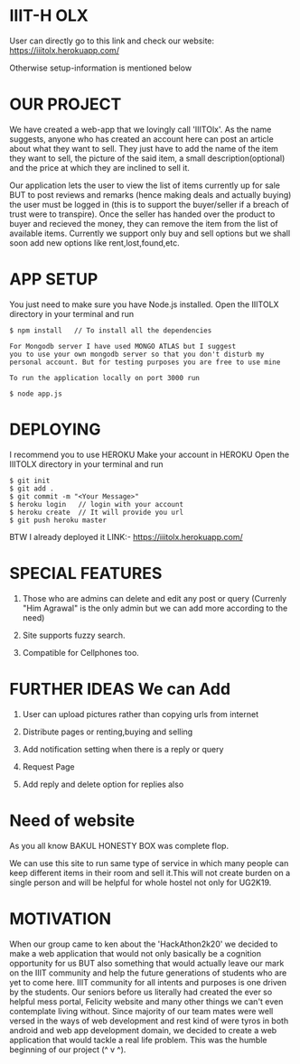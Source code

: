  IIIT-H OLX
=============

User can directly go to this link and check our website: https://iiitolx.herokuapp.com/

Otherwise setup-information is mentioned below

 OUR PROJECT
====================

We have created a web-app that we lovingly call 'IIITOlx'. As the name suggests, 
anyone who has created an account here can post an article about what they want to sell. 
They just have to add the name of the item they want to sell, the picture of the said item, 
a small description(optional) and the price at which they are inclined to sell it.

Our application lets the user to view the list of items currently up for sale BUT to 
post reviews and remarks (hence making deals and actually buying) the user must be 
logged in (this is to support the buyer/seller if a breach of trust were to transpire). 
Once the seller has handed over the product to buyer and recieved the money, 
they can remove the item from the list of available items. Currently we support only buy 
and sell options but we shall soon add new options like rent,lost,found,etc.


 APP SETUP
===================

You just need to make sure you have Node.js installed.
Open the IIITOLX directory in your terminal and run
    
    $ npm install   // To install all the dependencies

    For Mongodb server I have used MONGO ATLAS but I suggest
    you to use your own mongodb server so that you don't disturb my
    personal account. But for testing purposes you are free to use mine

    To run the application locally on port 3000 run
    
    $ node app.js


 DEPLOYING
===================

I recommend you to use HEROKU
Make your account in HEROKU
Open the IIITOLX directory in your terminal and run

    $ git init
    $ git add .
    $ git commit -m "<Your Message>"
    $ heroku login   // login with your account
    $ heroku create  // It will provide you url
    $ git push heroku master

BTW I already deployed it 
LINK:- https://iiitolx.herokuapp.com/


 SPECIAL FEATURES
=========================

1. Those who are admins can delete and edit any post or query
    (Currenly "Him Agrawal" is the only admin but we can add more according to the need)
    
2. Site supports fuzzy search.

3. Compatible for Cellphones too.

 FURTHER IDEAS We can Add
=================================

1.  User can upload pictures rather than copying urls from internet

2.  Distribute pages or renting,buying and selling

3.  Add notification setting when there is a reply or query

4.  Request Page

5.  Add reply and delete option for replies also


 Need of website
=========================

As you all know BAKUL HONESTY BOX was complete flop.

We can use this site to run same type of service in which
many people can keep different items in their room and sell
it.This will not create burden on a single person and will be
helpful for whole hostel not only for UG2K19.

 MOTIVATION
===================

When our group came to ken about the 'HackAthon2k20' we decided to make a web application that 
would not only basically be a cognition opportunity for us BUT also something that would actually 
leave our mark on the IIIT community and help the future generations of students who are yet to come here. 
IIIT community for all intents and purposes is one driven by the students. Our seniors before us literally 
had created the ever so helpful mess portal, Felicity website and many other things we can't even contemplate 
living without. Since majority of our team mates were well versed in the ways of web development and rest kind 
of were tyros in both android and web app development domain, we decided to create a web application 
that would tackle a real life problem. This was the humble beginning of our project (^ v ^).



   

